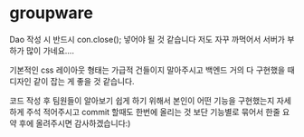 # groupware

Dao 작성 시 반드시 con.close(); 넣어야 될 것 같습니다 저도 자꾸 까먹어서 서버가 부하가 많이 가네요.... 

기본적인 css 레이아웃 형태는 가급적 건들이지 말아주시고 백엔드 거의 다 구현했을 때 디자인 같이 잡는 게 좋을 것 같습니다.

코드 작성 후 팀원들이 알아보기 쉽게 하기 위해서 본인이 어떤 기능을 구현했는지 자세하게 주석 적어주시고 commit 할때도 한번에
올리는 것 보단 기능별로 묶어서 한줄 요약 후에 올려주시면 감사하겠습니다:)
